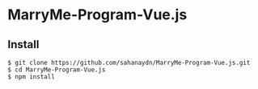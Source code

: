 # MarryMe-Program-Vue.js

## Install

    $ git clone https://github.com/sahanaydn/MarryMe-Program-Vue.js.git
    $ cd MarryMe-Program-Vue.js
    $ npm install

